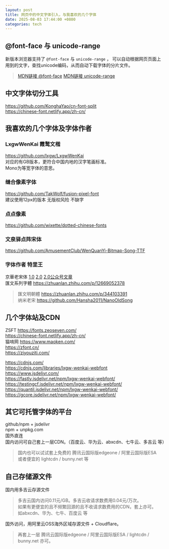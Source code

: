 ```yaml
---
layout: post
title: 网页中的中文字体引入，与我喜欢的几个字体
date: 2025-08-03 17:44:00 +0800
categories: tech
---
```


## @font-face 与 unicode-range

新版本浏览器支持了 `@font-face` 与 `unicode-range` ， 可以自动根据网页页面上用到的文字，查找unicode编码，从而自动下载字体的分片文件。  
> [MDN链接 @font-face](https://developer.mozilla.org/en-US/docs/Web/CSS/@font-face)
> [MDN链接 unicode-range](https://developer.mozilla.org/en-US/docs/Web/CSS/@font-face/unicode-range)  

## 中文字体切分工具  
https://github.com/KonghaYao/cn-font-split  
https://chinese-font.netlify.app/zh-cn/

## 我喜欢的几个字体及字体作者  

### LxgwWenKai 霞鹜文楷  
https://github.com/lxgw/LxgwWenKai  
对应的有GB版本，更符合中国内地的汉字笔画标准。  
Mono为等宽字体的意思。  

### 缝合像素字体  
https://github.com/TakWolf/fusion-pixel-font  
建议使用12px的版本 无版权风险 不缺字  

### 点点像素  
https://github.com/wixette/dotted-chinese-fonts  

### 文泉驿点阵宋体  
https://github.com/AmusementClub/WenQuanYi-Bitmap-Song-TTF  

### 字体作者 特里王  
京華老宋体  [1.0](https://zhuanlan.zhihu.com/p/637491623)  [2.0](https://zhuanlan.zhihu.com/p/677725322)  [2.0公众号文章](https://mp.weixin.qq.com/s/ZUE-F5Uv-L4VxKtV98066w)  
匯文系列字體  https://zhuanlan.zhihu.com/p/12669052378  
> 匯文明朝體  https://zhuanlan.zhihu.com/p/344103391  
> 纳米老宋  https://github.com/Hansha2011/NanoOldSong

## 几个字体站及CDN  

ZSFT  https://fonts.zeoseven.com/  
https://chinese-font.netlify.app/zh-cn/  
猫啃网  https://www.maoken.com/  
https://zfont.cn/  
https://ziyouziti.com/  

https://cdnjs.com/  
https://cdnjs.com/libraries/lxgw-wenkai-webfont  
https://www.jsdelivr.com/  
https://fastly.jsdelivr.net/npm/lxgw-wenkai-webfont/  
https://testingcf.jsdelivr.net/npm/lxgw-wenkai-webfont/  
https://quantil.jsdelivr.net/npm/lxgw-wenkai-webfont/  
https://gcore.jsdelivr.net/npm/lxgw-wenkai-webfont/  

## 其它可托管字体的平台  
github/npm + jsdelivr  
npm + unpkg.com  
国外直连   
国内访问可自己套上一层CDN。（百度云、华为云、abxcdn、七牛云、多吉云 等）  
> 国内也可以试试套上免费的 腾讯云国际版edgeone / 阿里云国际版ESA  
> 或者便宜的 lightcdn / bunny.net 等  

## 自己存储源文件  
国内用多吉云存源文件  
> 多吉云国内访问0.11元/GB。多吉云收请求数费用0.04元/万次。  
> 如果有更便宜的且不频繁回源的且不收请求数费用的CDN，套上亦可。  
> 如abxcdn、华为、七牛、百度云 等  

国外访问，用阿里云OSS海外区域存源文件 + Cloudflare。  
> 再套上一层 腾讯云国际版edgeone / 阿里云国际版ESA / lightcdn / bunny.net 亦可。  
